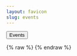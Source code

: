 ```yaml
---
layout: favicon
slug: events
---
```


<button id="triggerWorkflow">Events</button>
<div id="calendar"></div>
{% raw %}
<script>
  document.addEventListener('DOMContentLoaded', function() {
    var calendarEl = document.getElementById('calendar');
    fetch('/assets/data/events.json')
      .then(response => response.json())
      .then(data => {
        var calendar = new FullCalendar.Calendar(calendarEl, {
          initialView: 'listMonth',
          events: data
        });
        calendar.render();
      })
      .catch(error => {
        console.error('Error loading events:', error);
      });
  });
</script>
{% endraw %}
<script>
    const webhookEndpoint = '/webhook'; // Path to your webhook endpoint
document.getElementById('triggerWorkflow').addEventListener('click', async () => {
// Display status message to user
// ...
try {
const inputs = { run_workflow: 'yes', testParam: Math.random() }; // Example inputs
const response = await fetch(webhookEndpoint, {
method: 'POST',
headers: { 'Content-Type': 'application/json' },
body: JSON.stringify({
by_nickname: 'John Doe',
by_email: 'john.doe@example.com',
content: 'This is a test post.',
inputs,
}),
});
if (!response.ok) {
const errorData = await response.json();
throw new Error(`Server error: ${response.status} - ${errorData.message}`);
}
const data = await response.json();
// Handle successful response
// ...
} catch (error) {
// Handle error and display message to user
// ...
}
});
  </script>
  <script src="/assets/js/vendor/fullcalendar/index.global.min.js"></script>
  </body>
</html>
